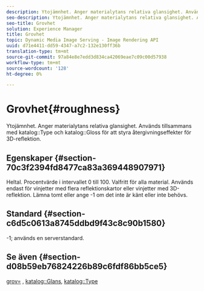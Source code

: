 ```yaml
---
description: Ytojämnhet. Anger materialytans relativa glansighet. Används tillsammans med katalogtyp och katalogglans för att styra återgivningseffekter för 3D-reflektion.
seo-description: Ytojämnhet. Anger materialytans relativa glansighet. Används tillsammans med katalogtyp och katalogglans för att styra återgivningseffekter för 3D-reflektion.
seo-title: Grovhet
solution: Experience Manager
title: Grovhet
topic: Dynamic Media Image Serving - Image Rendering API
uuid: d71e4411-dd59-4347-a7c2-132e130ff36b
translation-type: tm+mt
source-git-commit: 97a84e8e7edd3d834ca42069eae7c09c00d57938
workflow-type: tm+mt
source-wordcount: '128'
ht-degree: 0%

---
```



# Grovhet{#roughness}

Ytojämnhet. Anger materialytans relativa glansighet. Används tillsammans med katalog::Type och katalog::Gloss för att styra återgivningseffekter för 3D-reflektion.

## Egenskaper {#section-70c3f2394fd8477ca83a369448907971}

Heltal. Procentvärde i intervallet 0 till 100. Valfritt för alla material. Används endast för vinjetter med flera reflektionskartor eller vinjetter med 3D-reflektion. Lämna tomt eller ange -1 om det inte är känt eller inte behövs.

## Standard {#section-c6d5c0613a8745ddbd9f43c8c90b1580}

-1; används en serverstandard.

## Se även {#section-d08b59eb76824226b89c6fdf86bb5ce5}

[grov=](../../../../../ir-api/http-protocol/image-rendering-api-ref/c-ir-http-protocol-ref/c-ir-http-protocol-command-reference/r-ir-rough.md#reference-00add846b09f4dc39420bda1ca414180) ,  [katalog::Glans](../../../../../ir-api/material-cat/image-rendering-api-ref/c-ir-material-catalog/c-ir-material-data-reference/r-ir-cat-gloss.md#reference-5277f62a67e2408ab94699aa712f1eeb),  [katalog::Type](../../../../../ir-api/material-cat/image-rendering-api-ref/c-ir-material-catalog/c-ir-material-data-reference/r-ir-cat-type.md#reference-9bea147dda9f4e74bc0ec79dcc0d9161)
